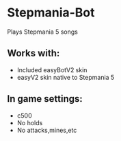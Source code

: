 # Stepmania-Bot

Plays Stepmania 5 songs

## Works with:
  - Included easyBotV2 skin
  - easyV2 skin native to Stepmania 5
  
## In game settings:
  - c500
  - No holds
  - No attacks,mines,etc
